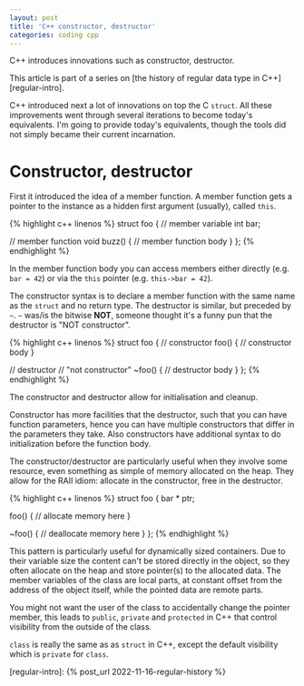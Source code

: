 ```yaml
---
layout: post
title: 'C++ constructor, destructor'
categories: coding cpp
---
```


C++ introduces innovations such as constructor, destructor.

This article is part of a series on [the history of regular data type in
C++][regular-intro].


C++ introduced next a lot of innovations on top the C `struct`. All these
improvements went through several iterations to become today's equivalents. I'm
going to provide today's equivalents, though the tools did not simply became
their current incarnation.


# Constructor, destructor

First it introduced the idea of a member function. A member function gets a
pointer to the instance as a hidden first argument (usually), called `this`.

{% highlight c++ linenos %}
struct foo {
  // member variable
  int bar;

  // member function
  void buzz() {
    // member function body
  }
};
{% endhighlight %}

In the member function body you can access members either directly (e.g. `bar =
42`) or via the `this` pointer (e.g. `this->bar = 42`).

The constructor syntax is to declare a member function with the same name as
the `struct` and no return type. The destructor is similar, but preceded by
`~`. `~` was/is the bitwise **NOT**, someone thought it's a funny pun that the
destructor is "NOT constructor".

{% highlight c++ linenos %}
struct foo {
  // constructor
  foo() {
    // constructor body
  }

  // destructor
  // "not constructor"
  ~foo() {
    // destructor body
  }
};
{% endhighlight %}

The constructor and destructor allow for initialisation and cleanup.

Constructor has more facilities that the destructor, such that you can have
function parameters, hence you can have multiple constructors that differ in
the parameters they take. Also constructors have additional syntax to do
initialization before the function body.

The constructor/destructor are particularly useful when they involve some
resource, even something as simple of memory allocated on the heap. They allow
for the RAII idiom: allocate in the constructor, free in the destructor.

{% highlight c++ linenos %}
struct foo {
  bar * ptr;

  foo() {
    // allocate memory here
  }

  ~foo() {
    // deallocate memory here
  }
};
{% endhighlight %}

This pattern is particularly useful for dynamically sized containers. Due to
their variable size the content can't be stored directly in the object, so they
often allocate on the heap and store pointer(s) to the allocated data. The
member variables of the class are local parts, at constant offset from the
address of the object itself, while the pointed data are remote parts.

You might not want the user of the class to accidentally change the pointer
member, this leads to `public`, `private` and `protected` in C++ that control
visibility from the outside of the class.

`class` is really the same as as `struct` in C++, except the default visibility
which is `private` for `class`.


[regular-intro]:   {% post_url 2022-11-16-regular-history %}
